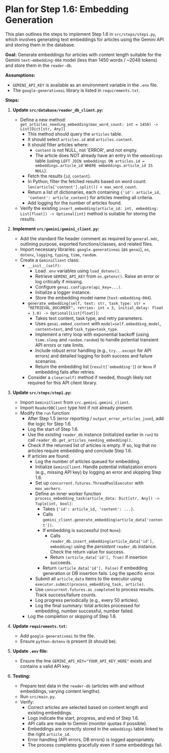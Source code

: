 # Plan for Step 1.6: Embedding Generation

This plan outlines the steps to implement Step 1.6 in `src/steps/step1.py`, which involves generating text embeddings for articles using the Gemini API and storing them in the database.

**Goal:** Generate embeddings for articles with content length suitable for the Gemini `text-embedding-004` model (less than 1450 words / ~2048 tokens) and store them in the `reader-db`.

**Assumptions:**

- `GEMINI_API_KEY` is available as an environment variable in the `.env` file.
- The `google-generativeai` library is listed in `requirements.txt`.

**Steps:**

1.  **Update `src/database/reader_db_client.py`:**

    - Define a new method: `get_articles_needing_embedding(max_word_count: int = 1450) -> List[Dict[str, Any]]`
      - This method should query the `articles` table.
      - It should select `articles.id` and `articles.content`.
      - It should filter articles where:
        - `content` is not NULL, not 'ERROR', and not empty.
        - The article does NOT already have an entry in the `embeddings` table (using `LEFT JOIN embeddings ON articles.id = embeddings.article_id WHERE embeddings.article_id IS NULL`).
      - Fetch the results (`id`, `content`).
      - In Python, filter the fetched results based on word count: `len(article['content'].split()) < max_word_count`.
      - Return a list of dictionaries, each containing `{'id': article_id, 'content': article_content}` for articles meeting all criteria.
      - Add logging for the number of articles found.
    - Verify the existing `insert_embedding(article_id: int, embedding: List[float]) -> Optional[int]` method is suitable for storing the results.

2.  **Implement `src/gemini/gemini_client.py`:**

    - Add the standard file header comment as required by `general.mdc`, outlining purpose, exported functions/classes, and related files.
    - Import necessary libraries: `google.generativeai` (as `genai`), `os`, `dotenv`, `logging`, `typing`, `time`, `random`.
    - Create a `GeminiClient` class:
      - `__init__(self)`:
        - Load `.env` variables using `load_dotenv()`.
        - Retrieve `GEMINI_API_KEY` from `os.getenv()`. Raise an error or log critically if missing.
        - Configure `genai.configure(api_key=...)`.
        - Initialize a logger instance.
        - Store the embedding model name (`text-embedding-004`).
      - `generate_embedding(self, text: str, task_type: str = "RETRIEVAL_DOCUMENT", retries: int = 3, initial_delay: float = 1.0) -> Optional[List[float]]`:
        - Takes text content, task type, and retry parameters.
        - Uses `genai.embed_content` with `model=self.embedding_model`, `content=text`, and `task_type=task_type`.
        - Implement a retry loop with exponential backoff (using `time.sleep` and `random.random`) to handle potential transient API errors or rate limits.
        - Include robust error handling (e.g., `try...except` for API errors) and detailed logging for both success and failure scenarios.
        - Return the embedding list (`result['embedding']`) or `None` if embedding fails after retries.
      - Consider a `close(self)` method if needed, though likely not required for this API client library.

3.  **Update `src/steps/step1.py`:**

    - Import `GeminiClient` from `src.gemini.gemini_client`.
    - Import `ReaderDBClient` type hint if not already present.
    - Modify the `run` function:
      - After Step 1.5 (error reporting / `output_error_articles_json`), add the logic for Step 1.6.
      - Log the start of Step 1.6.
      - Use the _existing_ `reader_db` instance (initialized earlier in `run`) to call `reader_db.get_articles_needing_embedding()`.
      - Check if the returned list of articles is empty. If so, log that no articles require embedding and conclude Step 1.6.
      - If articles are found:
        - Log the number of articles queued for embedding.
        - Initialize `GeminiClient`. Handle potential initialization errors (e.g., missing API key) by logging an error and skipping Step 1.6.
        - Set up `concurrent.futures.ThreadPoolExecutor` with `max_workers`.
        - Define an inner worker function `process_embedding_task(article_data: Dict[str, Any]) -> Tuple[int, bool]`:
          - Takes `{'id': article_id, 'content': ...}`.
          - Calls `gemini_client.generate_embedding(article_data['content'])`.
          - If embedding is successful (not `None`):
            - Calls `reader_db.insert_embedding(article_data['id'], embedding)` using the _persistent_ `reader_db` instance. Check the return value for success.
            - Return `(article_data['id'], True)` if insertion succeeds.
          - Return `(article_data['id'], False)` if embedding generation or DB insertion fails. Log the specific error.
        - Submit all `article_data` items to the executor using `executor.submit(process_embedding_task, article)`.
        - Use `concurrent.futures.as_completed` to process results. Track success/failure counts.
        - Log progress periodically (e.g., every 50 articles).
        - Log the final summary: total articles processed for embedding, number successful, number failed.
      - Log the completion or skipping of Step 1.6.

4.  **Update `requirements.txt`:**

    - Add `google-generativeai` to the file.
    - Ensure `python-dotenv` is present (it should be).

5.  **Update `.env` file:**

    - Ensure the line `GEMINI_API_KEY="YOUR_API_KEY_HERE"` exists and contains a valid API key.

6.  **Testing:**
    - Prepare test data in the `reader-db` (articles with and without embeddings, varying content lengths).
    - Run `src/main.py`.
    - Verify:
      - Correct articles are selected based on content length and existing embeddings.
      - Logs indicate the start, progress, and end of Step 1.6.
      - API calls are made to Gemini (monitor quotas if possible).
      - Embeddings are correctly stored in the `embeddings` table linked to the right `article_id`.
      - Error handling (API errors, DB errors) is logged appropriately.
      - The process completes gracefully even if some embeddings fail.
